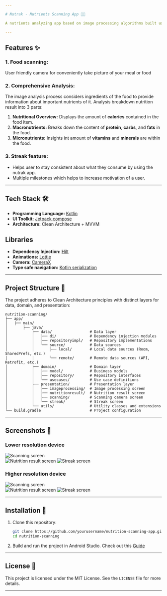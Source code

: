 ```yaml
---

# Nutrak - Nutrients Scanning App 📱🍎

A nutrients analyzing app based on image processing algorithms built using modern tools and technology of Android. This app showcases clean architecture principles combined with the MVVM pattern for a scalable and maintainable codebase. It allows users to analyze nutrients of their meals just by taking a picture with phone's camera.

---
```


## Features ✨

### 1. Food scanning:
User friendly camera for conveniently take picture of your meal or food

### 2. Comprehensive Analysis:
The image analysis process considers ingredients of the food to provide information about important nutrients of it.
Analysis breakdown nutrition result into 3 parts:
1.  **Nutritional Overview:** Displays the amount of **calories** contained in the food item.
2.  **Macronutrients:** Breaks down the content of **protein**, **carbs**, and **fats** in the food.
3.  **Micronutrients:** Insights int amount of **vitamins** and **minerals** are within the food.

### 3. Streak feature:
- Helps user to stay consistent about what they consume by using the nutrak app.
- Multiple milestones which helps to increase motivation of a user.


---

## Tech Stack 🛠️

- **Programming Language:** [Kotlin](https://kotlinlang.org/)
- **UI Toolkit:** [Jetpack compose](https://developer.android.com/compose)
- **Architecture:** Clean Architecture + MVVM

## Libraries
- **Dependency Injection:** [Hilt](https://dagger.dev/hilt/)
- **Animations:** [Lottie](https://github.com/airbnb/lottie-android)
- **Camera:** [CameraX](https://developer.android.com/jetpack/androidx/releases/camera)
- **Type safe navigation:** [Kotlin serialization](https://kotlinlang.org/docs/serialization.html)

---

## Project Structure 📂

The project adheres to Clean Architecture principles with distinct layers for data, domain, and presentation:

```
nutrition-scanning/
├── app/
│   ├── main/
│       ├── java/
│           ├── data/                 # Data layer
│           │   ├── di/               # Dependency injection modules
│           │   ├── repositoryimpl/   # Repository implementations
│           │   └── source/           # Data sources
│           │       ├── local/        # Local data sources (Room, SharedPrefs, etc.)
│           │       └── remote/       # Remote data sources (API, Retrofit, etc.)
│           ├── domain/               # Domain layer
│           │   ├── model/            # Business models
│           │   ├── repository/       # Repository interfaces
│           │   └── usecases/         # Use case definitions
│           ├── presentation/         # Presentation layer
│           │   ├── imageprocessing/  # Image processing screen
│           │   ├── nutritionresult/  # Nutrition result screen
│           │   ├── scanning/         # Scanning camera screen
│           │   └── streak/           # Streak screen
│           └── utils/                # Utility classes and extensions
└── build.gradle                      # Project configuration
```

---

## Screenshots 📸


### Lower resolution device
![Scanning screen](#)  
![Nutrition result screen](#)
![Streak screen](#)

### Higher resolution device
![Scanning screen](#)  
![Nutrition result screen](#)
![Streak screen](#)

---

## Installation 🚀

1. Clone this repository:
   ```bash
   git clone https://github.com/yourusername/nutrition-scanning-app.git
   cd nutrition-scanning
   ```
2. Build and run the project in Android Studio. Check out this [Guide](https://developer.android.com/studio/run)


---

## License 📜

This project is licensed under the MIT License. See the `LICENSE` file for more details.

---